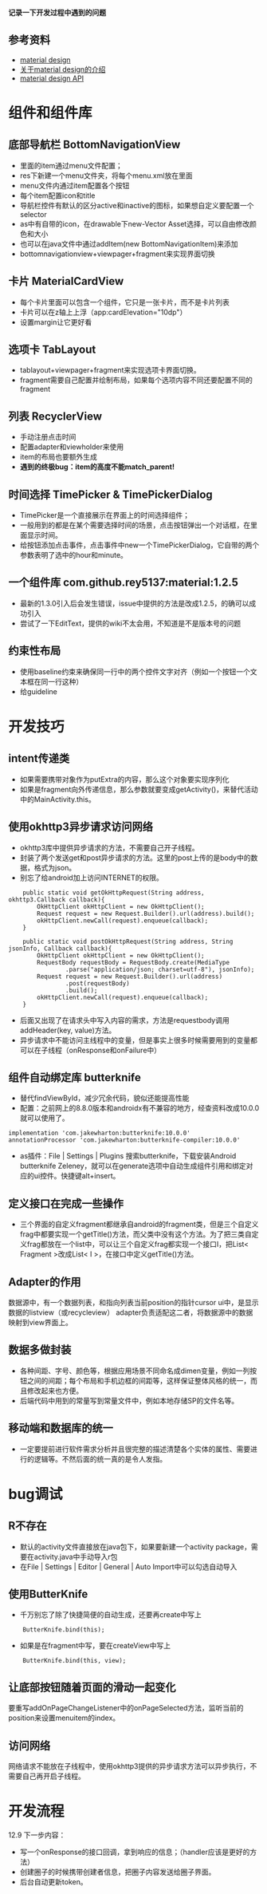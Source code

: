 
**记录一下开发过程中遇到的问题**

## 参考资料
- [material design](https://md.maxoxo.design/components/cards.html#)
- [关于material design的介绍](http://www.uisdc.com/material-design-knowledge)
- [material design API](https://material-io.cn/develop/android/components/material-card-view/)

# 组件和组件库

## 底部导航栏 BottomNavigationView
- 里面的item通过menu文件配置；
- res下新建一个menu文件夹，将每个menu.xml放在里面
- menu文件内通过item配置各个按钮
- 每个item配置icon和title
- 导航栏控件有默认的区分active和inactive的图标，如果想自定义要配置一个selector
- as中有自带的icon，在drawable下new-Vector Asset选择，可以自由修改颜色和大小
- 也可以在java文件中通过addItem(new BottomNavigationItem)来添加
- bottomnavigationview+viewpager+fragment来实现界面切换

## 卡片 MaterialCardView
- 每个卡片里面可以包含一个组件，它只是一张卡片，而不是卡片列表
- 卡片可以在z轴上上浮（app:cardElevation="10dp"）
- 设置margin让它更好看

## 选项卡 TabLayout
- tablayout+viewpager+fragment来实现选项卡界面切换。
- fragment需要自己配置并绘制布局，如果每个选项内容不同还要配置不同的fragment

## 列表 RecyclerView
- 手动注册点击时间
- 配置adapter和viewholder来使用
- item的布局也要额外生成
- **遇到的终极bug：item的高度不能match_parent!**

## 时间选择 TimePicker & TimePickerDialog
- TimePicker是一个直接展示在界面上的时间选择组件；
- 一般用到的都是在某个需要选择时间的场景，点击按钮弹出一个对话框，在里面显示时间。
- 给按钮添加点击事件，点击事件中new一个TimePickerDialog，它自带的两个参数表明了选中的hour和minute。

## 一个组件库 com.github.rey5137:material:1.2.5
- 最新的1.3.0引入后会发生错误，issue中提供的方法是改成1.2.5，的确可以成功引入
- 尝试了一下EditText，提供的wiki不太会用，不知道是不是版本号的问题

## 约束性布局
- 使用baseline约束来确保同一行中的两个控件文字对齐（例如一个按钮一个文本框在同一行这种）
- 给guideline

# 开发技巧

## intent传递类
- 如果需要携带对象作为putExtra的内容，那么这个对象要实现序列化
- 如果是fragment向外传递信息，那么参数就要变成getActivity()，来替代活动中的MainActivity.this。

## 使用okhttp3异步请求访问网络
- okhttp3库中提供异步请求的方法，不需要自己开子线程。
- 封装了两个发送get和post异步请求的方法。这里的post上传的是body中的数据，格式为json。
- 别忘了给android加上访问INTERNET的权限。
```
    public static void getOkHttpRequest(String address, okhttp3.Callback callback){
        OkHttpClient okHttpClient = new OkHttpClient();
        Request request = new Request.Builder().url(address).build();
        okHttpClient.newCall(request).enqueue(callback);
    }

    public static void postOkHttpRequest(String address, String jsonInfo, Callback callback){
        OkHttpClient okHttpClient = new OkHttpClient();
        RequestBody requestBody = RequestBody.create(MediaType
                .parse("application/json; charset=utf-8"), jsonInfo);
        Request request = new Request.Builder().url(address)
                .post(requestBody)
                .build();
        okHttpClient.newCall(request).enqueue(callback);
    }
```
- 后面又出现了在请求头中写入内容的需求，方法是requestbody调用addHeader(key, value)方法。
- 异步请求中不能访问主线程中的变量，但是事实上很多时候需要用到的变量都可以在子线程（onResponse和onFailure中）

## 组件自动绑定库 butterknife
- 替代findViewById，减少冗余代码，貌似还能提高性能
- 配置：之前网上的8.8.0版本和androidx有不兼容的地方，经查资料改成10.0.0就可以使用了。
```
implementation 'com.jakewharton:butterknife:10.0.0'
annotationProcessor 'com.jakewharton:butterknife-compiler:10.0.0'
```
- as插件：File | Settings | Plugins 搜索butterknife，下载安装Android butterknife Zeleney，就可以在generate选项中自动生成组件引用和绑定对应的ui控件。快捷键alt+insert。

## 定义接口在完成一些操作
- 三个界面的自定义fragment都继承自android的fragment类，但是三个自定义frag中都要实现一个getTitle()方法，而父类中没有这个方法。为了把三类自定义frag都放在一个list中，可以让三个自定义frag都实现一个接口I，把List< Fragment >改成List< I >，在接口中定义getTitle()方法。

## Adapter的作用
数据源中，有一个数据列表，和指向列表当前position的指针cursor
ui中，是显示数据的listview（或recycleview）
adapter负责适配这二者，将数据源中的数据映射到view界面上。

## 数据多做封装
- 各种间距、字号、颜色等，根据应用场景不同命名成dimen变量，例如一列按钮之间的间距；每个布局和手机边框的间距等，这样保证整体风格的统一，而且修改起来也方便。
- 后端代码中用到的常量写到常量文件中，例如本地存储SP的文件名等。

## 移动端和数据库的统一
- 一定要提前进行软件需求分析并且很完整的描述清楚各个实体的属性、需要进行的逻辑等。不然后面的统一真的是令人发指。

# bug调试

## R不存在
- 默认的activity文件直接放在java包下，如果要新建一个activity package，需要在activity.java中手动导入r包
- 在File | Settings | Editor | General | Auto Import中可以勾选自动导入

## 使用ButterKnife
- 千万别忘了除了快捷简便的自动生成，还要再create中写上
```
    ButterKnife.bind(this);
```
- 如果是在fragment中写，要在createView中写上
```
    ButterKnife.bind(this, view);
```

## 让底部按钮随着页面的滑动一起变化
要重写addOnPageChangeListener中的onPageSelected方法，监听当前的position来设置menuitem的index。

## 访问网络
网络请求不能放在子线程中，使用okhttp3提供的异步请求方法可以异步执行，不需要自己再开启子线程。


# 开发流程
12.9 下一步内容：
- 写一个onResponse的接口回调，拿到响应的信息；（handler应该是更好的方法）
- 创建圈子的时候携带创建者信息，把圈子内容发送给圈子界面。
- 后台自动更新token。
